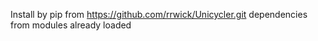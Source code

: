 Install by pip from https://github.com/rrwick/Unicycler.git
dependencies from modules already loaded
